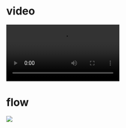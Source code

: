 # video

<video src="https://github.com/zhoukekestar/notes/assets/7157346/a33af201-9d4e-4862-b5fe-6a852f94ebc2" controls></video>

# flow

![](https://www.plantuml.com/plantuml/svg/fLPHJnj747xVNx5FgIsrwRiZggHfdgg4XwZjy_Lk3AUUxz1wZu2gI8ZKCJJOM0sbmT1KRPE0K31ErJPdCENFtDxPJ_aBdVNYy_hECKZnWxqpyytix3SpkxvPvWRZViaXn32vlMXme0i6D-V9u9j-yfaI2vI1Qm7BcPxB3Ti5zZ4jkldBd4oVeH-_vrb0PsZYcy4X1fX4vVB4zJ0Si-VcUO7spdT5vMNlnzLujVEkkz5lRef6NNHNnFwJAFWh-krfl7KGhRtjLGz5gnbsraNrBFgvFGglaYvWgZdBu8QMhx8GGjH21uC39KpeQy-sHjQXTdO1t88k46qz3NTV4Zq5VCUr2YcPZ8lImHk4bT_4kuXXEFQS-utDvx-OlLiOauWkPA4kBF4CvwHNVoisjyNPKx5UKyJ7pH_2u4aOh8J1eT8GyMerUhuNFJiEWnFg-ew3nH5hEyetNljNj3fYvm0TuzUlbQCuQbpu0fv4xaSowSq1loihPxjpCgz2Ma5IyaIVafJq0raU_PvG_DX5cXjOePmpVMnWroZ1BBlDFLn_1ylvl08EFWouproAk1i3tKFoa3wOjnsWEOJIQzUeZ45d9EAwPFA-_Qs3IUJpDmWHUmVHHXLRaaeiqX0zgeZ7_o2BagV_3kFwiTZez2ir4kqTAcGA59vMn757hu9oG5EqlXAUlWoxJL4zYUjj4c-z2K_gY8lFMad1eisVS73aRiVTNlLld9huz0Wzexrrj2fO_z6PU5732Gg3MdZoECaWgT0alYy8B0mNvE9tp8P-SjmcsYme6hx3CsKIZLgytuvt0z7OUDTj9hL1ZcSeB2s0oS6wbsX966mXkGelQTPXNy8o4UqtlVCjiVkSCn-G22eQhx15bOuM3QSCoK7rH3CDfJeXpKLsd1HEFvBQInKkOPr-EXYOAMDWCZ0ugCr7wrowMz6FqwBlcjpsN382faEuy43hz1ps9-3PfpXOdkdBQ-UwKjvHbv2sVrucdmemYGlgef5SSWkLl4Nu78eUWp7gLCyVFSDHKbCGRLUZt_yCWoEiPRn_sjzveKy7Blg__e4agnvFNpNJKx3TCZ2UJKBTSYeMpiZxib6p5cstBxdWrEsTD8eK4kNe1LJwpDkGk6KV1HsPm3vA-K-AQDd58ZvBt3RBLyRVufnT3SqPzgR1uHPZnZ9wlFUXlUruPK201SFNMN-Mnr0f7qrGNQmmWnzY3hMmP7FLsSCL6Ivqi_G3WttbBjfbcuE5DTER8Gegs7DuN_TQv_rVMjXg24XghKTK-oULI1BHSjVCkd94Jc9MukYlKX9LPsjW-h2Z9hZiLlfEDp4Tl-Jy3m00)
